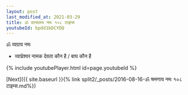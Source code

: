```yaml
---
layout: post
last_modified_at: 2021-03-29
title: ॐ वात्सलय नमः १०८ टाइम्स
youtubeId: bpdd1bDCYDQ
---
```

 
 
 ॐ व्यग्राय नमः  
 
 -  व्याघ्रेश्वर नामक देवता कौन है / बाघ कौन है 
 
  
 
  
 
 
 
 
 
 


{% include youtubePlayer.html id=page.youtubeId %}
 
[Next]({{ site.baseurl }}{% link  split2/_posts/2016-08-16-ॐ श्रमणाय नमः १०८ टाइम्स.md%})
 
